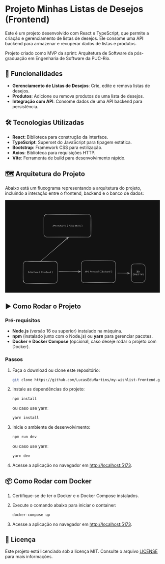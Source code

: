 # Projeto Minhas Listas de Desejos (Frontend)

Este é um projeto desenvolvido com React e TypeScript, que permite a criação e gerenciamento de listas de desejos. Ele consome uma API backend para armazenar e recuperar dados de listas e produtos.

Projeto criado como MVP da sprint: Arquitetura de Software da pós-graduação em Engenharia de Software da PUC-Rio.

## 🚀 Funcionalidades

- **Gerenciamento de Listas de Desejos**: Crie, edite e remova listas de desejos.
- **Produtos**: Adicione ou remova produtos de uma lista de desejos.
- **Integração com API**: Consome dados de uma API backend para persistência.

## 🛠️ Tecnologias Utilizadas

- **React**: Biblioteca para construção da interface.
- **TypeScript**: Superset do JavaScript para tipagem estática.
- **Bootstrap**: Framework CSS para estilização.
- **Axios**: Biblioteca para requisições HTTP.
- **Vite**: Ferramenta de build para desenvolvimento rápido.

## 🗺️ Arquitetura do Projeto

Abaixo está um fluxograma representando a arquitetura do projeto, incluindo a interação entre o frontend, backend e o banco de dados:

![Arquitetura do Projeto](assets/archtecture_flow.png)

## ▶️ Como Rodar o Projeto

### Pré-requisitos

- **Node.js** (versão 16 ou superior) instalado na máquina.
- **npm** (instalado junto com o Node.js) ou **yarn** para gerenciar pacotes.
- **Docker** e **Docker Compose** (opcional, caso deseje rodar o projeto com Docker).

### Passos

1. Faça o download ou clone este repositório:

   ```bash
   git clone https://github.com/LucasEduMartins/my-wishlist-frontend.git
   ```

2. Instale as dependências do projeto:

   ```bash
   npm install
   ```

   ou caso use yarn:

   ```bash
   yarn install
   ```

3. Inicie o ambiente de desenvolvimento:

   ```bash
   npm run dev
   ```

   ou caso use yarn:

   ```bash
   yarn dev
   ```

4. Acesse a aplicação no navegador em [http://localhost:5173](http://localhost:5173).

## 📦 Como Rodar com Docker

1. Certifique-se de ter o Docker e o Docker Compose instalados.
2. Execute o comando abaixo para iniciar o container:

   ```bash
   docker-compose up
   ```

3. Acesse a aplicação no navegador em [http://localhost:5173](http://localhost:5173).

## 📄 Licença

Este projeto está licenciado sob a licença MIT. Consulte o arquivo [LICENSE](../LICENSE) para mais informações.

